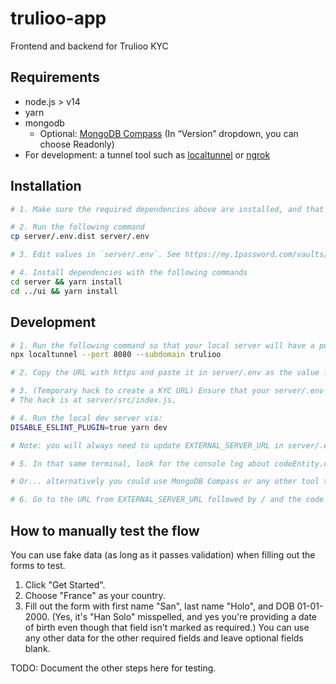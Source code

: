 # trulioo-app

Frontend and backend for Trulioo KYC

## Requirements

- node.js > v14
- yarn
- mongodb
  - Optional: [MongoDB Compass](https://www.mongodb.com/try/download/compass) (In “Version” dropdown, you can choose Readonly)
- For development: a tunnel tool such as [localtunnel](https://github.com/localtunnel/localtunnel) or [ngrok](https://ngrok.com/download)

## Installation

```sh
# 1. Make sure the required dependencies above are installed, and that mongodb is running. There seems to be no setup or data population required.

# 2. Run the following command
cp server/.env.dist server/.env

# 3. Edit values in `server/.env`. See https://my.1password.com/vaults/if2irxw2lpt6pd7h4t6ietepty/allitems/a5ryfgfk4eja6kmyjusnirl56q.

# 4. Install dependencies with the following commands
cd server && yarn install
cd ../ui && yarn install
```

## Development

```sh
# 1. Run the following command so that your local server will have a publicly-accessible URL using https. You can choose whatever you want for the subdomain, and the localtunnel service will attempt to honor your request.
npx localtunnel --port 8080 --subdomain trulioo

# 2. Copy the URL with https and paste it in server/.env as the value for EXTERNAL_SERVER_URL. E.g. EXTERNAL_SERVER_URL="https://trulioo.loca.lt"

# 3. (Temporary hack to create a KYC URL) Ensure that your server/.env file has FORCE_CREATE_CODE="true" so that a new code will automatically get created upon page load.
# The hack is at server/src/index.js.

# 4. Run the local dev server via:
DISABLE_ESLINT_PLUGIN=true yarn dev

# Note: you will always need to update EXTERNAL_SERVER_URL in server/.env (such as if localtunnel makes you change your subdomain) and then restart the `DISABLE_ESLINT_PLUGIN=true yarn dev` command.

# 5. In that same terminal, look for the console log about codeEntity.code to get the GUID (such as 6c7079b6022347ada53f37f489fc773a) and copy it to your clipboard. This codeEntity.code will have a long expiration (e.g. 1 year), so you can bookmark the URL that uses it in the step below.

# Or... alternatively you could use MongoDB Compass or any other tool to connect to your database (such as mongodb://localhost:27017/) and browse the `trulioo/codes` table of your Mongo database. Copy the value code of one of the entries of the codes table (such as 6c7079b6022347ada53f37f489fc773a).

# 6. Go to the URL from EXTERNAL_SERVER_URL followed by / and the code (such as https://trulioo.loca.lt/6c7079b6022347ada53f37f489fc773a).
```

## How to manually test the flow

You can use fake data (as long as it passes validation) when filling out the forms to test.

1. Click "Get Started". 
2. Choose "France" as your country.
3. Fill out the form with first name "San", last name "Holo", and DOB 01-01-2000. (Yes, it's "Han Solo" misspelled, and yes you're providing a date of birth even though that field isn't marked as required.) You can use any other data for the other required fields and leave optional fields blank.


TODO: Document the other steps here for testing.